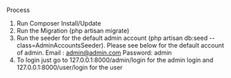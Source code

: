 Process
1. Run Composer Install/Update
2. Run the Migration (php artisan migrate)
3. Run the seeder for the default admin account (php artisan db:seed --class=AdminAccountsSeeder). Please see below for the default account of admin.
 Email : admin@admin.com
 Password: admin
4. To login just go to  127.0.0.1:8000/admin/login for the admin login and   127.0.0.1:8000/user/login for the user
